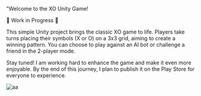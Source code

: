 "Welcome to the XO Unity Game!

🚧 Work in Progress 🚧

This simple Unity project brings the classic XO game to life. Players take turns placing their symbols (X or O) on a 3x3 grid, aiming to create a winning pattern. You can choose to play against an AI bot or challenge a friend in the 2-player mode.

Stay tuned! I am working hard to enhance the game and make it even more enjoyable. By the end of this journey, I plan to publish it on the Play Store for everyone to experience.

![aa](https://github.com/eckual/XO/assets/67714398/9c89b422-4232-40a1-b662-3f8fd92e6644)

